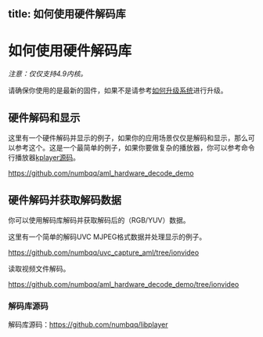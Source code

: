 title: 如何使用硬件解码库
---
# 如何使用硬件解码库

*注意：仅仅支持4.9内核。*

请确保你使用的是最新的固件，如果不是请参考[如何升级系统](/zh-cn/vim1/HowToUpgradeTheSystem.html)进行升级。

## 硬件解码和显示

这里有一个硬件解码并显示的例子，如果你的应用场景仅仅是解码和显示，那么可以参考这个。这是一个最简单的例子，如果你要做复杂的播放器，你可以参考命令行播放器[kplayer源码](https://github.com/numbqq/libplayer)。

https://github.com/numbqq/aml_hardware_decode_demo

## 硬件解码并获取解码数据

你可以使用解码库解码并获取解码后的（RGB/YUV）数据。

这里有一个简单的解码UVC MJPEG格式数据并处理显示的例子。

https://github.com/numbqq/uvc_capture_aml/tree/ionvideo

读取视频文件解码。

https://github.com/numbqq/aml_hardware_decode_demo/tree/ionvideo

### 解码库源码

解码库源码：https://github.com/numbqq/libplayer
